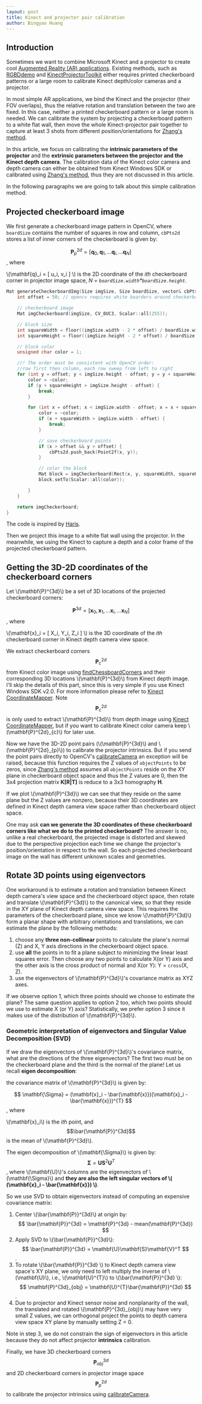 ```yaml
---
layout: post
title: Kinect and projector pair calibration
author: Bingyao Huang
---
```


## Introduction
Sometimes we want to combine Microsoft Kinect and a projector to create cool [Augmented Reality (AR) applications](http://genekogan.com/works/kinect-projector-toolkit/). Existing methods, such as [RGBDdemo][1] and [KinectProjectorToolkit][2] either requires printed checkerboard patterns or a large room to calibrate Kinect depth/color cameras and a projector. 

In most simple AR applications, we bind the Kinect and the projector (their FOV overlaps), thus the relative rotation and translation between the two are fixed. In this case, neither a printed checkerboard pattern or a large room is needed. We can calibrate the system by projecting a checkerboard pattern to a white flat wall,  then move the whole Kinect-projector pair together to capture at least 3 shots from different position/orientations for [Zhang's method][5].

In this article, we focus on calibrating the **intrinsic parameters of the projector** and the **extrinsic parameters between the projector and the Kinect depth camera**. The calibration data of the Kinect color camera and depth camera can either be obtained from Kinect Windows SDK or calibrated using [Zhang's method][5], thus they are not discussed in this article.

In the following paragraphs we are going to talk about this simple calibration method.

## Projected checkerboard image
We first generate a checkerboard image pattern in OpenCV, where `boardSize` contains the number of squares in row and column, `cbPts2d` stores a list of inner corners of the checkerboard is given by:

$$ \mathbf{P}^{2d}_{p} = [ \mathbf{q}_0, \mathbf{q}_1,\dots \mathbf{q}_i, \dots \mathbf{q}_N ] $$, where 

\\(\mathbf{q}_i = \[ u_i, v_i \] \\) is the 2D coordinate of the *ith* checkerboard corner in projector image space, *N = `boardSize.width`\*`boardSize.height`*.


```c++
Mat generateCheckerboardImg(Size imgSize, Size boardSize, vector& cbPts2d) {	
	int offset = 50; // opencv requires white boarders around checkerboard pattern

	// checkerboard image
	Mat imgCheckerboard(imgSize, CV_8UC3, Scalar::all(255));

	// block size
	int squareWidth = floor((imgSize.width - 2 * offset) / boardSize.width);
	int squareHeight = floor((imgSize.height - 2 * offset) / boardSize.height);

	// block color
	unsigned char color = 1;

	//! The order must be consistent with OpenCV order: 
    //row first then column, each row sweep from left to right
	for (int y = offset; y < imgSize.height - offset; y = y + squareHeight) {
		color = ~color;
		if (y + squareHeight > imgSize.height - offset) {
			break;
		}

		for (int x = offset; x < imgSize.width - offset; x = x + squareWidth) {
			color = ~color;
			if (x + squareWidth > imgSize.width - offset) {
				break;
			}

			// save checkerboard points
			if (x > offset && y > offset) {
				cbPts2d.push_back(Point2f(x, y));
			}

			// color the block
			Mat block = imgCheckerboard(Rect(x, y, squareWidth, squareHeight));
			block.setTo(Scalar::all(color));

		}
	}

	return imgCheckerboard;
}
```
The code is inspired by [Haris][3].

Then we project this image to a white flat wall using the projector. In the meanwhile, we using the Kinect to capture a depth and a color frame of the projected checkerboard pattern. 

## Getting the 3D-2D coordinates of the checkerboard corners
Let \\(\mathbf{P}^{3d}\\) be a set of 3D locations of the projected checkerboard corners:

$$ \mathbf{P}^{3d} = [ \mathbf{x}_0, \mathbf{x}_1,\dots \mathbf{x}_i, \dots \mathbf{x}_N ] $$, where 

\\(\mathbf{x}_i = \[ X_i, Y_i, Z_i \] \\) is the 3D coordinate of the *ith* checkerboard corner in Kinect depth camera view space.

We extract checkerboard corners $$ \mathbf{P}^{2d}_{c} $$ from Kinect color image using [findChessboardCorners][6] and their corresponding 3D locations \\(\mathbf{P}^{3d}\\) from Kinect depth image. I'll skip the details of this part, since this is very simple if you use Kinect Windows SDK v2.0. For more information please refer to [Kinect CoordinateMapper][4]. Note $$\mathbf{P}^{2d}_{c}$$ is only used to extract \\(\mathbf{P}^{3d}\\) from depth image using [Kinect CoordinateMapper][4], but if you want to calibrate Kinect color camera keep  \\(\mathbf{P}^{2d}_{c}\\) for later use.

Now we have the 3D-2D point pairs (\\(\mathbf{P}^{3d}\\) and \\(\mathbf{P}^{2d}_{p}\\)) to calibrate the projector intrinsics. But if you send the point pairs directly to OpenCV's [calibrateCamera][5] an exception will be raised, because this function requires the Z values of `objectPoints` to be zeros, since [Zhang's method][5] assumes all `objectPoints` reside on the XY plane in checkerboard object space and thus the Z values are 0, then the 3x4 projection matrix **K[R\|T]**  is reduce to a 3x3 homography **H**. 

If we plot \\(\mathbf{P}^{3d}\\) we can see that they reside on the same plane but the Z values are nonzero, because their 3D coordinates are defined in Kinect depth camera view space rather than checkerboard object space. 


One may ask **can we generate the 3D coordinates of these checkerboard corners like what we do to the printed checkerboard?** The answer is no, unlike a real checkerboard, the projected image is distorted and skewed due to the perspective projection each time we change the projector's position/orientation in respect to the wall. So each projected checkerboard image on the wall has different unknown scales and geometries.

## Rotate 3D points using eigenvectors
One workaround is to estimate a rotation and translation between Kinect depth camera's view space and the checkerboard object space, then rotate and translate \\(\mathbf{P}^{3d}\\) to the canonical view, so that they reside in the XY plane of Kinect depth camera view space. This requires the parameters of the checkerboard plane, since we know \\(\mathbf{P}^{3d}\\) form a planar shape with arbitrary orientations and translations, we can estimate the plane by the following methods:

1. choose any **three non-collinear** points to calculate the plane's normal (Z) and X, Y axis directions in the checkerboard object space.
2. use **all** the points in to fit a plane subject to minimizing the linear least squares error. Then choose any two points to calculate X(or Y) axis and the other axis is the cross product of normal and X(or Y): Y = `cross`(X, Z).
3. use the eigenvectors of \\(\mathbf{P}^{3d}\\)'s covariance matrix as XYZ axes.

If we observe option 1, which three points should we choose to estimate the plane? The same question applies to option 2 too, which two points should we use to estimate X (or Y) axis? Statistically, we prefer option 3 since it makes use of the distribution of \\(\mathbf{P}^{3d}\\).

### Geometric interpretation of eigenvectors and Singular Value Decomposition (SVD)

If we draw the eigenvectors of \\(\mathbf{P}^{3d}\\)'s covariance matrix, what are the directions of the three eigenvectors? The first two must be on the checkerboard plane and the third is the normal of the plane! Let us recall **eigen decomposition**: 

the covariance matrix of \\(\mathbf{P}^{3d}\\) is given by:

$$ \mathbf{\Sigma} = (\mathbf{x}_i - \bar{\mathbf{x}})(\mathbf{x}_i - \bar{\mathbf{x}})^{T} $$, where 

\\(\mathbf{x}_i\\) is the *ith* point, and $$\bar{\mathbf{P}}^{3d}$$ is the mean of \\(\mathbf{P}^{3d}\\). 

The eigen decomposition of \\(\mathbf{\Sigma}\\) is given by:
$$ \mathbf{\Sigma} = \mathbf{U}\mathbf{S}^{2}\mathbf{U}^T $$, where \\(\mathbf{U}\\)'s columns are the eigenvectors of \\(\mathbf{\Sigma}\\) and **they are also the left singular vectors of \\( (\mathbf{x}_i - \bar{\mathbf{x}}) \\)**. 

So we use SVD to obtain eigenvectors instead of computing an expensive covariance matrix:
1. Center \\(\bar{\mathbf{P}}^{3d}\\) at origin by:
$$ \bar{\mathbf{P}}^{3d} = \mathbf{P}^{3d} - mean(\mathbf{P}^{3d}) $$
2. Apply SVD to \\(\bar{\mathbf{P}}^{3d}\\):
$$ \bar{\mathbf{P}}^{3d} = \mathbf{U}\mathbf{S}\mathbf{V}^T $$. 
3. To rotate \\(\bar{\mathbf{P}}^{3d} \\) to Kinect depth camera view space's XY plane, we only need to left multiply the inverse of \\(\mathbf{U}\\), i.e.,  \\(\mathbf{U}^{T}\\) to \\(\bar{\mathbf{P}}^{3d} \\):
$$ \mathbf{P}^{3d}_{obj} = \mathbf{U}^{T}\bar{\mathbf{P}}^{3d} $$.
4. Due to projector and Kinect sensor noise and nonplanarity of the wall, the translated and rotated \\(\mathbf{P}^{3d}_{obj}\\) may have very small Z values, we can orthogonal project the points to depth camera view space XY plane by manually setting Z = 0.

Note in step 3, we do not constrain the sign of eigenvectors in this article because they do not affect projector **intrinsics** calibration.

Finally, we have 3D checkerboard corners $$\mathbf{P}^{3d}_{obj}$$  and 2D checkerboard corners in projector image space $$\mathbf{P}^{2d}_{p}$$ to calibrate the projector intrinsics using [calibrateCamera][5].


[1]:http://rgbdemo.org/index.php/Documentation/TutorialProjectorKinectCalibration
[2]:https://github.com/genekogan/KinectProjectorToolkit
[3]:http://answers.opencv.org/question/27917/how-to-create-a-chess-board/?answer=27943#post-id-27943
[4]:https://msdn.microsoft.com/en-us/library/windowspreview.kinect.coordinatemapper.aspx
[5]:https://docs.opencv.org/2.4/modules/calib3d/doc/camera_calibration_and_3d_reconstruction.html#calibratecamera
[6]:https://docs.opencv.org/2.4/modules/calib3d/doc/camera_calibration_and_3d_reconstruction.html#findchessboardcorners
